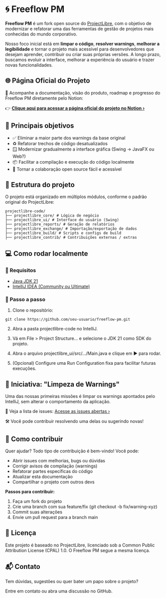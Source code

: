 # 🌀 Freeflow PM

**Freeflow PM** é um fork open source do [ProjectLibre](https://www.projectlibre.com/), com o objetivo de modernizar e refatorar uma das ferramentas de gestão de projetos mais conhecidas do mundo corporativo.

Nosso foco inicial está em **limpar o código**, **resolver warnings**, **melhorar a legibilidade** e tornar o projeto mais acessível para desenvolvedores que desejam aprender, contribuir ou criar suas próprias versões. A longo prazo, buscamos evoluir a interface, melhorar a experiência do usuário e trazer novas funcionalidades.

## 🌐 Página Oficial do Projeto

🔗 Acompanhe a documentação, visão do produto, roadmap e progresso do Freeflow PM diretamente pelo Notion:

👉 **[Clique aqui para acessar a página oficial do projeto no Notion ›](https://psychedelic-spaghetti-629.notion.site/Freeflow-PM-228f57830d6c8087a227ce642b929ac1)**

## 🚀 Principais objetivos

- ✅ Eliminar a maior parte dos warnings da base original
- ♻️ Refatorar trechos de código desatualizados
- 🪟 Modernizar gradualmente a interface gráfica (Swing → JavaFX ou Web?)
- 📦 Facilitar a compilação e execução do código localmente
- 🤝 Tornar a colaboração open source fácil e acessível

## 📂 Estrutura do projeto

O projeto está organizado em múltiplos módulos, conforme o padrão original do ProjectLibre:

```
projectlibre-code/
├── projectlibre_core/ # Lógica de negócio
├── projectlibre_ui/ # Interface do usuário (Swing)
├── projectlibre_reports/ # Geração de relatórios
├── projectlibre_exchange/ # Importação/exportação de dados
├── projectlibre_build/ # Scripts e configs de build
├── projectlibre_contrib/ # Contribuições externas / extras
```

## 💻 Como rodar localmente

### 🔧 Requisitos

- [Java JDK 21](https://www.oracle.com/java/technologies/javase/jdk21-archive-downloads.html)
- [IntelliJ IDEA (Community ou Ultimate)](https://www.jetbrains.com/idea/download/)

### 📝 Passo a passo

1. Clone o repositório:
   
```
git clone https://github.com/seu-usuario/freeflow-pm.git
```

2. Abra a pasta projectlibre-code no IntelliJ.

3. Vá em File > Project Structure... e selecione o JDK 21 como SDK do projeto.

4. Abra o arquivo projectlibre_ui/src/.../Main.java e clique em ▶️ para rodar.

5. (Opcional) Configure uma Run Configuration fixa para facilitar futuras execuções.

## 🧼 Iniciativa: "Limpeza de Warnings"
Uma das nossas primeiras missões é limpar os warnings apontados pelo IntelliJ, sem alterar o comportamento da aplicação.

🎯 Veja a lista de issues: [Acesse as issues abertas ›](https://github.com/igorcarvalhh/freeflow/issues)

🛠️ Você pode contribuir resolvendo uma delas ou sugerindo novas!

## 🤝 Como contribuir
Quer ajudar? Todo tipo de contribuição é bem-vindo! Você pode:

- Abrir issues com melhorias, bugs ou dúvidas
- Corrigir avisos de compilação (warnings)
- Refatorar partes específicas do código
- Atualizar esta documentação
- Compartilhar o projeto com outros devs

**Passos para contribuir:**

1. Faça um fork do projeto
2. Crie uma branch com sua feature/fix (git checkout -b fix/warning-xyz)
3. Commit suas alterações
4. Envie um pull request para a branch main

## 📄 Licença
Este projeto é baseado no ProjectLibre, licenciado sob a Common Public Attribution License (CPAL) 1.0. O Freeflow PM segue a mesma licença.

## 📬 Contato
Tem dúvidas, sugestões ou quer bater um papo sobre o projeto?

Entre em contato ou abra uma discussão no GitHub.
